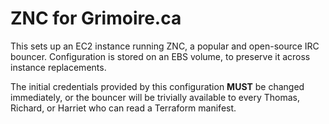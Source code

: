 # ZNC for Grimoire.ca

This sets up an EC2 instance running ZNC, a popular and open-source IRC
bouncer. Configuration is stored on an EBS volume, to preserve it across
instance replacements.

The initial credentials provided by this configuration **MUST** be changed
immediately, or the bouncer will be trivially available to every Thomas,
Richard, or Harriet who can read a Terraform manifest.
